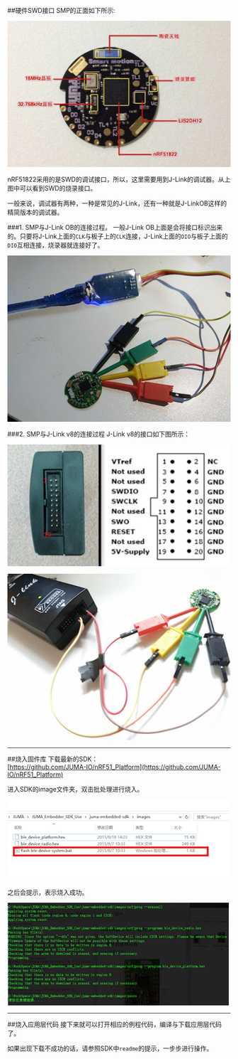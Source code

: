 
##硬件SWD接口
SMP的正面如下所示:

![](./images/smp_intro.jpg)

nRF51822采用的是SWD的调试接口，所以，这里需要用到J-Link的调试器。从上图中可以看到SWD的烧录接口。  

一般来说，调试器有两种，一种是常见的J-Link，还有一种就是J-LinkOB这样的精简版本的调试器。


###1. SMP与J-Link OB的连接过程。
一般J-Link OB上面是会将接口标识出来的。只要将J-Link上面的`CLK`与板子上的`CLK`连接，J-Link上面的`DIO`与板子上面的`DIO`互相连接，烧录器就连接好了。


![](./images/SMP_JLinkOB.jpg)

###2. SMP与J-Link v8的连接过程
J-Link v8的接口如下图所示：

![](./images/jlinkv802.jpg)

![](./images/SMP_JLink.jpg)

***
##烧入固件库
下载最新的SDK：  
[https://github.com/JUMA-IO/nRF51_Platform](https://github.com/JUMA-IO/nRF51_Platform)

进入SDK的image文件夹，双击批处理进行烧入。

![](./images/download.jpg)

之后会提示，表示烧入成功。

![](./images/downloadok.jpg)

***
##烧入应用层代码
接下来就可以打开相应的例程代码，编译与下载应用层代码了。  

如果出现下载不成功的话，请参照SDK中`readme`的提示，一步步进行操作。

